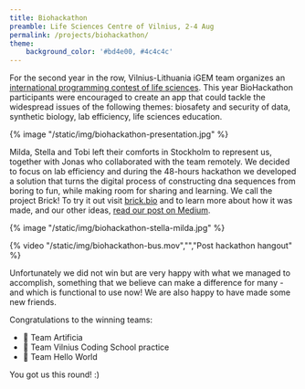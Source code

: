 ```yaml
---
title: Biohackathon
preamble: Life Sciences Centre of Vilnius, 2-4 Aug
permalink: /projects/biohackathon/
theme:
    background_color: '#bd4e00, #4c4c4c'
---
```


For the second year in the row, Vilnius-Lithuania iGEM team organizes an [international programming contest of life sciences](https://www.facebook.com/events/403870607004932/). This year BioHackathon participants were encouraged to create an app that could tackle the widespread issues of the following themes: biosafety and security of data, synthetic biology, lab efficiency, life sciences education.

{% image "/static/img/biohackathon-presentation.jpg" %}

Milda, Stella and Tobi left their comforts in Stockholm to represent us, together with Jonas who collaborated with the team remotely. We decided to focus on lab efficiency and during the 48-hours hackathon we developed a solution that turns the digital process of constructing dna sequences from boring to fun, while making room for sharing and learning. We call the project Brick! To try it out visit [brick.bio](https://brick.bio/) and to learn more about how it was made, and our other ideas, [read our post on Medium](https://medium.com/@jonasjohansson/biohackath-1a8762f93f3a).

{% image "/static/img/biohackathon-stella-milda.jpg" %}

{% video "/static/img/biohackathon-bus.mov","","Post hackathon hangout" %}

Unfortunately we did not win but are very happy with what we managed to accomplish, something that we believe can make a difference for many - and which is functional to use now! We are also happy to have made some new friends.

Congratulations to the winning teams:

-   🥇 Team Artificia
-   🥈 Team Vilnius Coding School practice
-   🥉 Team Hello World

You got us this round! :)
